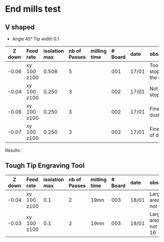 # End mills test

## V shaped

* Angle 45° Tip width 0.1

Z down | Feed rate   | isolation max | nb of Passes | milling time | # Board | date  | observations
-------|:------------|:--------------|:-------------|:-------------|:--------|:------|:-------------
-0.06  | xy 100 z100 | 0.508         | 5            |              |001      | 17/01 | Too long stopped in the middle
-0.04  | xy 100 z100 | 0.250         | 3            |              |002      | 17/01 | Not etching stopped
-0.06  | xy 100 z100 | 0.250         | 3            |              |002      | 17/01 | Fine trace no dust
-0.07  | xy 100 z100 | 0.250         | 3            |              |002      | 17/01 | Fine trace lot of dust



Results :



## Tough Tip Engraving Tool

Z down | Feed rate   | isolation max | nb of Passes | milling time | # Board | date  | observations
-------|:------------|:--------------|:-------------|:-------------|:--------|:------|:-------------
-0.04  | xy 100 z100 | 0.1           | 2            |      19mn    |003      | 18/01 | Large etched area cutting not fine
-0.03  | xy 100 z100 | 0.1           | 2            |      19mn    |003      | 18/01 | Large etched area cutting not fine for 16
